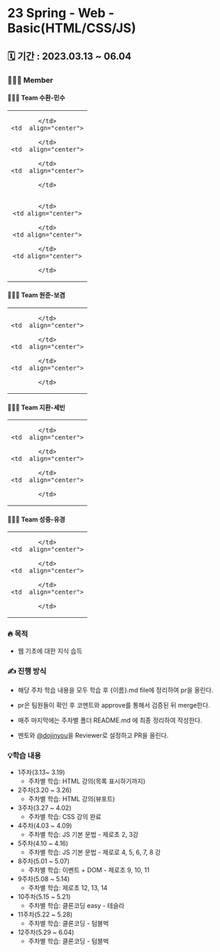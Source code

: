 # 23 Spring - Web - Basic(HTML/CSS/JS)

## 🗓️ 기간 : 2023.03.13 ~ 06.04

### 👩‍👧‍👦 Member

#### 👩‍👧‍👦 Team 수환-민수
<center>
<table  width="100%">
  <tr>
    <td  align="center">

    </td>
    <td  align="center">

    </td>
    <td  align="center">

    </td>
    <td  align="center">

    </td>
  </tr>
  <tr>
    <td align="center">
     
    </td>
    <td align="center">
     
    </td>
    <td align="center">
     
    </td>
    <td align="center">
    
    </td>
  </tr>
</table>
</center>

#### 👩‍👧‍👦 Team 원준-보겸
<center>
<table  width="100%">
  <tr>
    <td  align="center">

    </td>
    <td  align="center">

    </td>
    <td  align="center">

    </td>
    <td  align="center">

    </td>
  </tr>
</table>
</center>

#### 👩‍👧‍👦 Team 지환-세빈
<center>
<table  width="100%">
  <tr>
    <td  align="center">

    </td>
    <td  align="center">

    </td>
    <td  align="center">

    </td>
    <td  align="center">

    </td>
  </tr>
</table>
</center>

#### 👩‍👧‍👦 Team 성중-유경
<center>
<table  width="100%">
  <tr>
    <td  align="center">

    </td>
    <td  align="center">

    </td>
    <td  align="center">

    </td>
    <td  align="center">

    </td>
  </tr>
</table>
</center>

### 🔥 목적

- 웹 기초에 대한 지식 습득

### ✍️ 진행 방식

- 해당 주차 학습 내용을 모두 학습 후 {이름}.md file에 정리하여 pr을 올린다.
- pr은 팀원들이 확인 후 코멘트와 approve를 통해서 검증된 뒤 merge한다.

- 매주 마지막에는 주차별 폴더 README.md 에 최종 정리하여 작성한다.
- 멘토와 [@dojinyou](https://github.com/dojinyou)을 Reviewer로 설정하고 PR을 올린다.


### 💡학습 내용

- 1주차(3.13~ 3.19)
    - 주차별 학습: HTML 강의(목록 표시하기까지)
- 2주차(3.20 ~ 3.26)
    - 주차별 학습: HTML 강의(뷰포트)
- 3주차(3.27 ~ 4.02)
    - 주차별 학습: CSS 강의 완료
- 4주차(4.03 ~ 4.09)
    - 주차별 학습: JS 기본 문법 - 제로초 2, 3강
- 5주차(4.10 ~ 4.16)
    - 주차별 학습: JS 기본 문법 - 제로로 4, 5, 6, 7, 8 강
- 8주차(5.01 ~ 5.07)
    - 주차별 학습: 이벤트 + DOM - 제로초 9, 10, 11
- 9주차(5.08 ~ 5.14)
    - 주차별 학습: 제로초 12, 13, 14
- 10주차(5.15 ~ 5.21)
    - 주차별 학습: 클론코딩 easy - 테슬라
- 11주차(5.22 ~ 5.28)
    - 주차별 학습: 클론코딩 - 텀블벅
- 12주차(5.29 ~ 6.04)
    - 주차별 학습: 클론코딩 - 텀블벅
